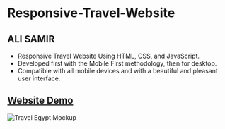 # Responsive-Travel-Website

## ALI SAMIR

- Responsive Travel Website Using HTML, CSS, and JavaScript.
- Developed first with the Mobile First methodology, then for desktop.
- Compatible with all mobile devices and with a beautiful and pleasant user interface.

## [Website Demo](https://alisamirali.github.io/Responsive-Travel-Website/)

![Travel Egypt Mockup](https://user-images.githubusercontent.com/62913154/166980681-c834cf23-590b-42c3-bc87-dda5fcab1508.png)
